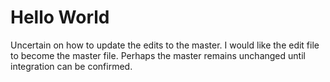 # Hello World

Uncertain on how to update the edits to the master. I would like the edit file to become the master file.
Perhaps the master remains unchanged until integration can be confirmed. 

